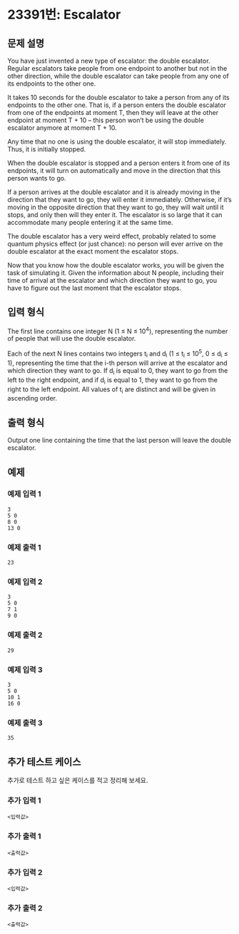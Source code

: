# 23391번: Escalator

## 문제 설명


<p>You have just invented a new type of escalator: the double escalator. Regular escalators take people from one endpoint to another but not in the other direction, while the double escalator can take people from any one of its endpoints to the other one.</p>

<p>It takes 10 seconds for the double escalator to take a person from any of its endpoints to the other one. That is, if a person enters the double escalator from one of the endpoints at moment T, then they will leave at the other endpoint at moment T + 10 – this person won’t be using the double escalator anymore at moment T + 10.</p>

<p>Any time that no one is using the double escalator, it will stop immediately. Thus, it is initially stopped.</p>

<p>When the double escalator is stopped and a person enters it from one of its endpoints, it will turn on automatically and move in the direction that this person wants to go.</p>

<p>If a person arrives at the double escalator and it is already moving in the direction that they want to go, they will enter it immediately. Otherwise, if it’s moving in the opposite direction that they want to go, they will wait until it stops, and only then will they enter it. The escalator is so large that it can accommodate many people entering it at the same time.</p>

<p>The double escalator has a very weird effect, probably related to some quantum physics effect (or just chance): no person will ever arrive on the double escalator at the exact moment the escalator stops.</p>

<p>Now that you know how the double escalator works, you will be given the task of simulating it. Given the information about N people, including their time of arrival at the escalator and which direction they want to go, you have to figure out the last moment that the escalator stops.</p>



## 입력 형식


<p>The first line contains one integer N (1 ≤ N ≤ 10<sup>4</sup>), representing the number of people that will use the double escalator.</p>

<p>Each of the next N lines contains two integers t<sub>i</sub> and d<sub>i</sub> (1 ≤ t<sub>i</sub> ≤ 10<sup>5</sup>, 0 ≤ d<sub>i</sub> ≤ 1), representing the time that the i-th person will arrive at the escalator and which direction they want to go. If d<sub>i</sub> is equal to 0, they want to go from the left to the right endpoint, and if d<sub>i</sub> is equal to 1, they want to go from the right to the left endpoint. All values of t<sub>i</sub> are distinct and will be given in ascending order.</p>



## 출력 형식


<p>Output one line containing the time that the last person will leave the double escalator.</p>



## 예제

### 예제 입력 1

```
3
5 0
8 0
13 0

```

### 예제 출력 1

```
23

```
          

### 예제 입력 2

```
3
5 0
7 1
9 0

```

### 예제 출력 2

```
29

```
          

### 예제 입력 3

```
3
5 0
10 1
16 0

```

### 예제 출력 3

```
35

```
          




## 추가 테스트 케이스

추가로 테스트 하고 싶은 케이스를 적고 정리해 보세요.

### 추가 입력 1

```
<입력값>
```

### 추가 출력 1

```
<출력값>
```

### 추가 입력 2

```
<입력값>
```

### 추가 출력 2

```
<출력값>
```
  